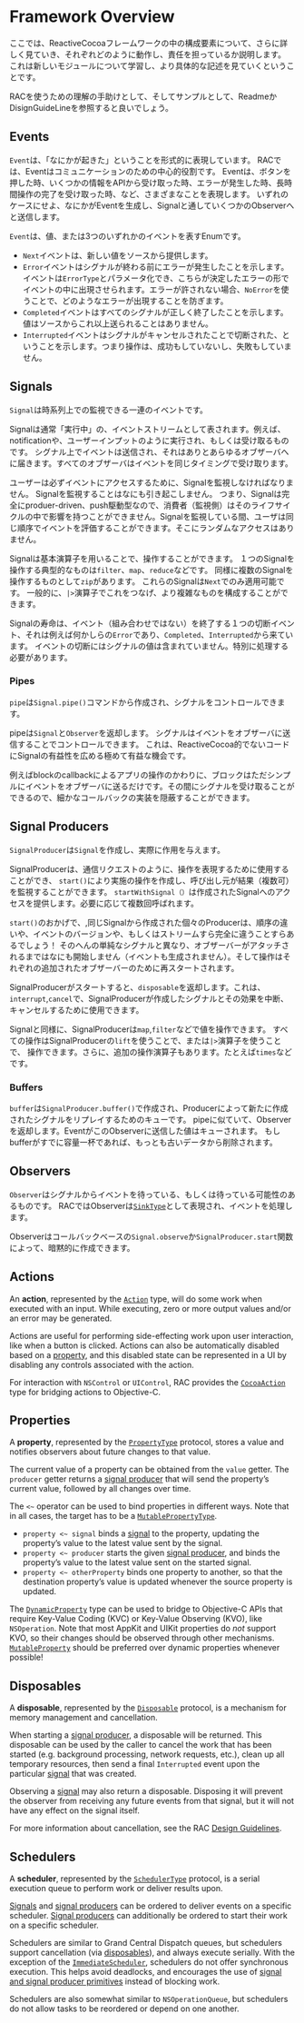 # Framework Overview

ここでは、ReactiveCocoaフレームワークの中の構成要素について、さらに詳しく見ていき、それぞれどのように動作し、責任を担っているか説明します。
これは新しいモジュールについて学習し、より具体的な記述を見ていくということです。

RACを使うための理解の手助けとして、そしてサンプルとして、ReadmeかDisignGuideLineを参照すると良いでしょう。

## Events

`Event`は、「なにかが起きた」ということを形式的に表現しています。
RACでは、Eventはコミュニケーションのための中心的役割です。
Eventは、ボタンを押した時、いくつかの情報をAPIから受け取った時、エラーが発生した時、長時間操作の完了を受け取った時、など、さまざまなことを表現します。
いずれのケースにせよ、なにかがEventを生成し、Signalと通していくつかのObserverへと送信します。

`Event`は、値、または3つのいずれかのイベントを表すEnumです。

 * `Next`イベントは、新しい値をソースから提供します。
 * `Error`イベントはシグナルが終わる前にエラーが発生したことを示します。イベントは`ErrorType`とパラメータ化でき、こちらが決定したエラーの形でイベントの中に出現させられます。エラーが許されない場合、`NoError`を使うことで、どのようなエラーが出現することを防ぎます。
 * `Completed`イベントはすべてのシグナルが正しく終了したことを示します。値はソースからこれ以上送られることはありません。
 * `Interrupted`イベントはシグナルがキャンセルされたことで切断された、ということを示します。つまり操作は、成功もしていないし、失敗もしていません。

## Signals

`Signal`は時系列上での監視できる一連のイベントです。

Signalは通常「実行中」の、イベントストリームとして表されます。例えば、notificationや、ユーザーインプットのように実行され、もしくは受け取るものです。
シグナル上でイベントは送信され、それはありとあらゆるオブザーバへに届きます。すべてのオブザーバはイベントを同じタイミングで受け取ります。

ユーザーは必ずイベントにアクセスするために、Signalを監視しなければなりません。
Signalを監視することはなにも引き起こしません。
つまり、Signalは完全にproduer-driven、push駆動型なので、消費者（監視側）はそのライフサイクルの中で影響を持つことができません。Signalを監視している間、ユーザは同じ順序でイベントを評価することができます。そこにランダムなアクセスはありません。

Signalは基本演算子を用いることで、操作することができます。
１つのSignalを操作する典型的なものは`filter`、`map`、`reduce`などです。
同様に複数のSignalを操作するものとして`zip`があります。
これらのSignalは`Next`でのみ適用可能です。
一般的に、`|>`演算子でこれをつなげ、より複雑なものを構成することができます。

Signalの寿命は、イベント（組み合わせではない）を終了する１つの切断イベント、それは例えば何かしらの`Error`であり、`Completed`、`Interrupted`から来ています。
イベントの切断にはシグナルの値は含まれていません。特別に処理する必要があります。

### Pipes

`pipe`は`Signal.pipe()`コマンドから作成され、シグナルをコントロールできます。

pipeは`Signal`と`Observer`を返却します。
シグナルはイベントをオブザーバに送信することでコントロールできます。
これは、ReactiveCocoa的でないコードにSignalの有益性を広める極めて有益な機会です。

例えばblockのcallbackによるアプリの操作のかわりに、ブロックはただシンプルにイベントをオブザーバに送るだけです。その間にシグナルを受け取ることができるので、細かなコールバックの実装を隠蔽することができます。


## Signal Producers

`SignalProducer`は`Signal`を作成し、実際に作用を与えます。

SignalProducerは、通信リクエストのように、操作を表現するために使用することができ、 `start()`により実施の操作を作成し、呼び出し元が結果（複数可）を監視することができます。
`startWithSignal（）`は作成されたSignalへのアクセスを提供します。必要に応じて複数回呼ばれます。

`start()`のおかげで、,同じSignalから作成された個々のProducerは、順序の違いや、イベントのバージョンや、もしくはストリームすら完全に違うことすらあるでしょう！
そのへんの単純なシグナルと異なり、オブザーバーがアタッチされるまではなにも開始しません（イベントも生成されません）。そして操作はそれぞれの追加されたオブザーバーのために再スタートされます。

SignalProducerがスタートすると、`disposable`を返却します。これは、`interrupt`,`cancel`で、SignalProducerが作成したシグナルとその効果を中断、キャンセルするために使用できます。

Signalと同様に、SignalProducerは`map`,`filter`などで値を操作できます。
すべての操作はSignalProducerの`lift`を使うことで、または`|>`演算子を使うことで、 操作できます。さらに、追加の操作演算子もあります。たとえば`times`などです。 

### Buffers

`buffer`は`SignalProducer.buffer()`で作成され、Producerによって新たに作成されたシグナルをリプレイするためのキューです。
pipeに似ていて、Observerを返却します。EventがこのObserverに送信した値はキューされます。
もしbufferがすでに容量一杯であれば、もっとも古いデータから削除されます。

## Observers

`Observer`はシグナルからイベントを待っている、もしくは待っている可能性のあるものです。
RACではObserverは[`SinkType`](http://swiftdoc.org/protocol/SinkType)として表現され、イベントを処理します。

Observerはコールバックベースの`Signal.observe`か`SignalProducer.start`関数によって、暗黙的に作成できます。


## Actions

An **action**, represented by the [`Action`][Action] type, will do some work when
executed with an input. While executing, zero or more output values and/or an
error may be generated.

Actions are useful for performing side-effecting work upon user interaction, like when a button is
clicked. Actions can also be automatically disabled based on a [property](#properties), and this
disabled state can be represented in a UI by disabling any controls associated
with the action.

For interaction with `NSControl` or `UIControl`, RAC provides the
[`CocoaAction`][CocoaAction] type for bridging actions to Objective-C.

## Properties

A **property**, represented by the [`PropertyType`][Property] protocol,
stores a value and notifies observers about future changes to that value.

The current value of a property can be obtained from the `value` getter. The
`producer` getter returns a [signal producer](#signal-producers) that will send
the property’s current value, followed by all changes over time.

The `<~` operator can be used to bind properties in different ways. Note that in
all cases, the target has to be a [`MutablePropertyType`][Property].

* `property <~ signal` binds a [signal](#signals) to the property, updating the
  property’s value to the latest value sent by the signal.
* `property <~ producer` starts the given [signal producer](#signal-producers),
  and binds the property’s value to the latest value sent on the started signal.
* `property <~ otherProperty` binds one property to another, so that the destination
  property’s value is updated whenever the source property is updated.

The [`DynamicProperty`][Property] type can be used to bridge to Objective-C APIs
that require Key-Value Coding (KVC) or Key-Value Observing (KVO), like
`NSOperation`. Note that most AppKit and UIKit properties do _not_ support KVO,
so their changes should be observed through other mechanisms.
[`MutableProperty`][Property] should be preferred over dynamic properties
whenever possible!

## Disposables

A **disposable**, represented by the [`Disposable`][Disposable] protocol, is a mechanism
for memory management and cancellation.

When starting a [signal producer](#signal-producers), a disposable will be returned.
This disposable can be used by the caller to cancel the work that has been started
(e.g. background processing, network requests, etc.), clean up all temporary
resources, then send a final `Interrupted` event upon the particular
[signal](#signals) that was created.

Observing a [signal](#signals) may also return a disposable. Disposing it will
prevent the observer from receiving any future events from that signal, but it
will not have any effect on the signal itself.

For more information about cancellation, see the RAC [Design Guidelines][].

## Schedulers

A **scheduler**, represented by the [`SchedulerType`][Scheduler] protocol, is a
serial execution queue to perform work or deliver results upon.

[Signals](#signals) and [signal producers](#signal-producers) can be ordered to
deliver events on a specific scheduler. [Signal producers](#signal-producers)
can additionally be ordered to start their work on a specific scheduler.

Schedulers are similar to Grand Central Dispatch queues, but schedulers support
cancellation (via [disposables](#disposables)), and always execute serially.
With the exception of the [`ImmediateScheduler`][Scheduler], schedulers do not
offer synchronous execution. This helps avoid deadlocks, and encourages the use
of [signal and signal producer primitives][BasicOperators] instead of blocking work.

Schedulers are also somewhat similar to `NSOperationQueue`, but schedulers
do not allow tasks to be reordered or depend on one another.


[Design Guidelines]: DesignGuidelines.md
[BasicOperators]: BasicOperators.md
[README]: ../README.md
[Signal]: ../ReactiveCocoa/Swift/Signal.swift
[SignalProducer]: ../ReactiveCocoa/Swift/SignalProducer.swift
[Action]: ../ReactiveCocoa/Swift/Action.swift
[CocoaAction]: ../ReactiveCocoa/Swift/Action.swift
[Disposable]: ../ReactiveCocoa/Swift/Disposable.swift
[Scheduler]: ../ReactiveCocoa/Swift/Scheduler.swift
[Property]: ../ReactiveCocoa/Swift/Property.swift
[Event]: ../ReactiveCocoa/Swift/Event.swift
[SinkOf]: http://swiftdoc.org/type/SinkOf/

